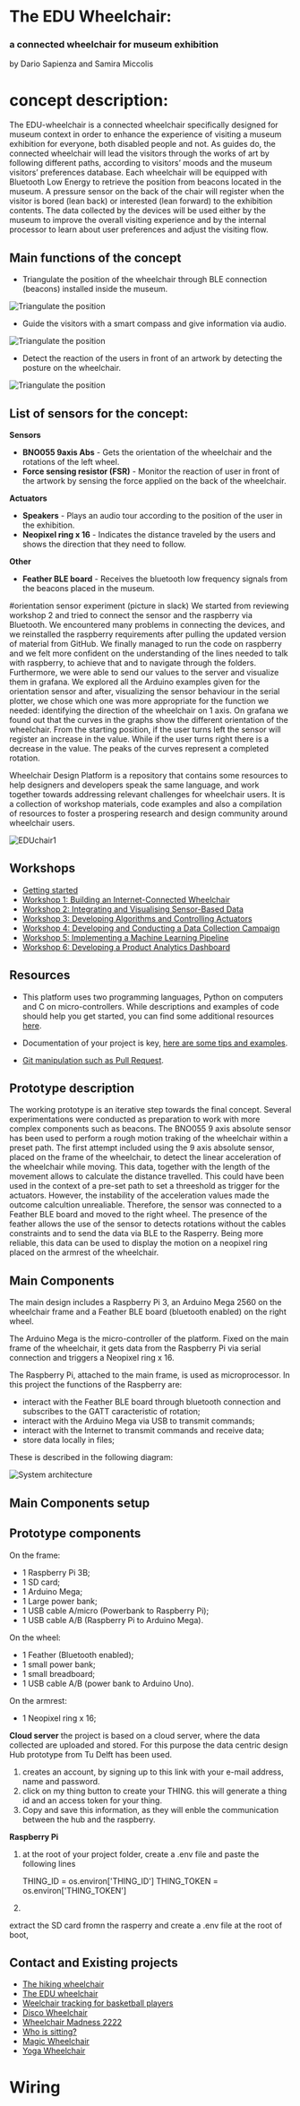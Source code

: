 # The EDU Wheelchair:
### a connected wheelchair for museum exhibition

by Dario Sapienza and Samira Miccolis

# concept description:
The EDU-wheelchair is a connected wheelchair specifically designed for museum context in order to enhance the experience of visiting a museum exhibition for everyone, both disabled people and not. As guides do, the connected wheelchair will lead the visitors through the works of art by following different paths, according to visitors’ moods and the museum visitors’ preferences database.
Each wheelchair will be equipped with Bluetooth Low Energy to retrieve the position from beacons located in the museum. A pressure sensor on the back of the chair will register when the visitor is bored (lean back) or interested (lean forward) to the exhibition contents. The data collected by the devices will be used either by the museum to improve the overall visiting experience and by the internal processor to learn about user preferences and adjust the visiting flow.

## Main functions of the concept

* Triangulate the position of the wheelchair through BLE connection (beacons) installed inside the museum.

 ![Triangulate the position](/wheelchair/images/triangulateposition.png)

* Guide the visitors with a smart compass and give information via audio.

 ![Triangulate the position](/wheelchair/images/smartcompass.png)

* Detect the reaction of the users in front of an artwork by detecting the posture on the wheelchair.

 ![Triangulate the position](/wheelchair/images/pressuresensor.png)

## List of sensors for the concept:
 __**Sensors**__
* __**BNO055 9axis Abs**__ - Gets the orientation of the wheelchair and the rotations of the left wheel.
* __**Force sensing resistor (FSR)**__ - Monitor the reaction of user in front of the artwork by sensing the force applied on the back of the wheelchair.

 __**Actuators**__
* __**Speakers**__ - Plays an audio tour according to the position of the user in the exhibition.
* __**Neopixel ring x 16**__ - Indicates the distance traveled by the users and shows the direction that they need to follow.

 __**Other**__
* __**Feather BLE board**__ - Receives the bluetooth low frequency signals from the beacons placed in the museum.

#orientation sensor experiment (picture in slack)
We started from reviewing workshop 2 and tried to connect the sensor and the raspberry via Bluetooth. We encountered many problems in connecting the devices, and we reinstalled the raspberry requirements after pulling the updated version of material from GitHub. We finally managed to run the code on raspberry and we felt more confident on the understanding of the lines needed to talk with raspberry, to achieve that and to navigate through the folders.
Furthermore, we were able to send our values to the server and visualize them in grafana.
We explored all the Arduino examples given for the orientation sensor and after, visualizing the sensor behaviour in the serial plotter, we chose which one was more appropriate for the function we needed:  identifying the direction of the wheelchair on 1 axis.
On grafana we found out that the curves in the graphs show the different orientation of the wheelchair. From the starting position, if the user turns left the sensor will register an increase in the value. While if the user turns right there is a decrease in the value.
The peaks of the curves represent a completed rotation.


Wheelchair Design Platform is a repository that contains some resources to help
designers and developers speak the same language, and work together towards
addressing relevant challenges for wheelchair users. It is a collection of
workshop materials, code examples and also a compilation of resources to foster
a prospering research and design community around wheelchair users.


![EDUchair1](/wheelchair/images/EDUchair1.jpg)

## Workshops

* [Getting started](/docs/workshops/GettingStarted.md)
* [Workshop 1: Building an Internet-Connected Wheelchair](/docs/workshops/Workshop1.md)
* [Workshop 2: Integrating and Visualising Sensor-Based Data](/docs/workshops/Workshop2.md)
* [Workshop 3: Developing Algorithms and Controlling Actuators](/docs/workshops/Workshop3.md)
* [Workshop 4: Developing and Conducting a Data Collection Campaign](/docs/workshops/Workshop4.md)
* [Workshop 5: Implementing a Machine Learning Pipeline](/docs/workshops/Workshop5.md)
* [Workshop 6: Developing a Product Analytics Dashboard](/docs/workshops/Workshop6.md)

## Resources

* This platform uses two programming languages, Python on computers and C on
micro-controllers. While descriptions and examples of code should help you
get started, you can find some additional resources
[here](/docs/resources/software.md "Python and C resources").

* Documentation of your project is key,
[here are some tips and examples](/docs/resources/documentation.md "Documentation tips and examples").

* [Git manipulation such as Pull Request](/docs/resources/git.md "Git manipulation").

## Prototype description

The working prototype is an iterative step towards the final concept.
Several experimentations were conducted as preparation to work with more complex components such as beacons. The BNO055 9 axis absolute sensor has been used to perform a rough motion traking of the wheelchair within a preset path.
The first attempt included using the 9 axis absolute sensor, placed on the frame of the wheelchair, to detect the linear acceleration of the wheelchair while moving. This data, together with the length of the movement allows to calculate the distance travelled. This could have been used in the context of a pre-set path to set a threeshold as trigger for the actuators.
However, the instability of the acceleration values made the outcome calcultion unrealiable.
Therefore, the sensor was connected to a Feather BLE board and moved to the right wheel. The presence of the feather allows the use of the sensor to detects rotations without the cables constraints and to send the data via BLE to the Rasperry. Being more reliable, this data can be used to display the motion on a neopixel ring placed on the armrest of the wheelchair.

## Main Components

The main design includes a Raspberry Pi 3, an Arduino Mega 2560 on the wheelchair frame and a Feather BLE board (bluetooth enabled) on the right wheel.

The Arduino Mega is the micro-controller of the platform. Fixed on the main frame of the wheelchair,
it gets data from the Raspberry Pi via serial connection and triggers a Neopixel ring x 16.

The Raspberry Pi, attached to the main frame, is used as microprocessor. In this project the functions of the Raspberry are:

* interact with the Feather BLE board through bluetooth connection and subscribes to the GATT caracteristic of rotation;
* interact with the Arduino Mega via USB to transmit commands;
* interact with the Internet to transmit commands and receive data;
* store data locally in files;

These is described in the following diagram:

![System architecture](/wheelchair/images/systemarchitecture.png)

## Main Components setup



## Prototype components

On the frame:

* 1 Raspberry Pi 3B;
* 1 SD card;
* 1 Arduino Mega;
* 1 Large power bank;
* 1 USB cable A/micro (Powerbank to Raspberry Pi);
* 1 USB cable A/B (Raspberry Pi to Arduino Mega).

On the wheel:

* 1 Feather (Bluetooth enabled);
* 1 small power bank;
* 1 small breadboard;
* 1 USB cable A/B (power bank to Arduino Uno).

On the armrest:

* 1 Neopixel ring x 16;

 __**Cloud server**__
the project is based on a cloud server, where the data collected are uploaded and stored. For this purpose the data centric design Hub prototype from Tu Delft has been used.

1. creates an account, by signing up to this link with your e-mail address, name and password.
2. click on my thing button to create your THING. this will generate a thing id and an access token for your thing.
3. Copy and save this information, as they will enble the communication between the hub and the raspberry.

 __**Raspberry Pi**__

1. at the root of your project folder, create a .env file and paste the following lines

    THING_ID = os.environ['THING_ID']
    THING_TOKEN = os.environ['THING_TOKEN']

2.


extract the SD card fromn the rasperry and create a .env file at the root of boot,







## Contact and Existing projects

* [The hiking wheelchair](https://github.com/cprecioso/wheelchair-design-platform)
* [The EDU wheelchair](https://github.com/ctsai-1/wheelchair-design-platform)
* [Weelchair tracking for basketball players](https://github.com/FabianIDE/wheelchair-design-platform)
* [Disco Wheelchair](https://github.com/MatthijsBrem/wheelchair-design-platform)
* [Wheelchair Madness 2222](https://github.com/pherkan/wheelchair-design-platform/tree/master/wheelchair)
* [Who is sitting?](https://github.com/Rosanfoppen/wheelchair-design-platform/tree/master/wheelchair)
* [Magic Wheelchair](https://github.com/Yuciena/wheelchair-design-platform)
* [Yoga Wheelchair](https://github.com/artgomad/wheelchair-design-platform)

# Wiring

